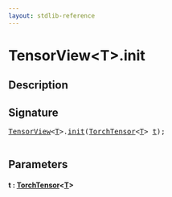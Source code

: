 ```yaml
---
layout: stdlib-reference
---
```


# TensorView\<T\>\.init

## Description





## Signature 

<pre>
<a href="index.html" class="code_type">TensorView</a>&lt;<a href="index.html#typeparam-T" class="code_type">T</a>&gt;.<a href="init.html">init</a>(<a href="index.html" class="code_type">TorchTensor</a>&lt;<a href="index.html#typeparam-T" class="code_type">T</a>&gt; <a href="init.html#decl-t" class="code_param">t</a>);

</pre>

## Parameters

####  <a id="decl-t"></a>t  : [TorchTensor](../torchtensor-05/index)\<[T](../torchtensor-05/index#typeparam-T)\>

